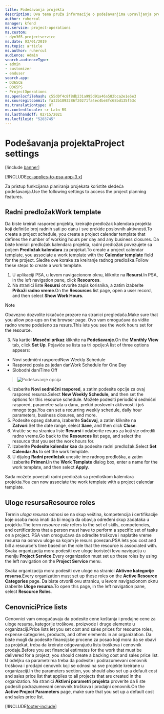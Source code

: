 ```yaml
---
title: Podešavanja projekta
description: Ova tema pruža informacije o podešavanjima upravljanja projektima.
author: ruhercul
manager: kfend
ms.service: project-operations
ms.custom:
- dyn365-projectservice
ms.date: 03/01/2019
ms.topic: article
ms.author: ruhercul
audience: Admin
search.audienceType:
- admin
- customizer
- enduser
search.app:
- D365CE
- D365PS
- ProjectOperations
ms.openlocfilehash: c55d0f4c8f8db231a995d91a46a582bca2e1e6e3
ms.sourcegitcommit: fa32b1893286f20271fa4ec4be8fc68bd135f53c
ms.translationtype: HT
ms.contentlocale: sr-Latn-RS
ms.lasthandoff: 02/15/2021
ms.locfileid: "5283745"
---
```

# <a name="project-settings"></a><span data-ttu-id="c2ade-103">Podešavanja projekta</span><span class="sxs-lookup"><span data-stu-id="c2ade-103">Project settings</span></span>

[!include [banner](../includes/psa-now-project-operations.md)]

[!INCLUDE[cc-applies-to-psa-app-3.x](../includes/cc-applies-to-psa-app-3x.md)]

<span data-ttu-id="c2ade-104">Za pristup funkcijama planiranja projekata koristite sledeća podešavanja.</span><span class="sxs-lookup"><span data-stu-id="c2ade-104">Use the following settings to access the project planning features.</span></span>

## <a name="work-template"></a><span data-ttu-id="c2ade-105">Radni predložak</span><span class="sxs-lookup"><span data-stu-id="c2ade-105">Work template</span></span>

<span data-ttu-id="c2ade-106">Da biste kreirali raspored projekta, kreirajte predložak kalendara projekta koji definiše broj radnih sati po danu i sve prekide poslovnih aktivnosti.</span><span class="sxs-lookup"><span data-stu-id="c2ade-106">To create a project schedule, you create a project calendar template that defines the number of working hours per day and any business closures.</span></span> <span data-ttu-id="c2ade-107">Da biste kreirali predložak kalendara projekta, radni predložak povezujete sa poljem **Predložak kalendara** za projekat.</span><span class="sxs-lookup"><span data-stu-id="c2ade-107">To create a project calendar template, you associate a work template with the **Calendar template** field for the project.</span></span> <span data-ttu-id="c2ade-108">Sledite ove korake za kreiranje radnog predloška.</span><span class="sxs-lookup"><span data-stu-id="c2ade-108">Follow these steps to create a work template.</span></span>

1. <span data-ttu-id="c2ade-109">U aplikaciji PSA, u levom navigacionom oknu, kliknite na **Resursi**.</span><span class="sxs-lookup"><span data-stu-id="c2ade-109">In PSA, in the left navigation pane, click **Resources**.</span></span> 
2. <span data-ttu-id="c2ade-110">Na stranici liste **Resursi** otvorite zapis korisnika, a zatim izaberite **Prikaži radno vreme**.</span><span class="sxs-lookup"><span data-stu-id="c2ade-110">On the **Resources** list page, open a user record, and then select **Show Work Hours**.</span></span>

  > [!NOTE]
  > <span data-ttu-id="c2ade-111">Obavezno dozvolite iskačuće prozore na stranici pregledača.</span><span class="sxs-lookup"><span data-stu-id="c2ade-111">Make sure that you allow pop-ups on the browser page.</span></span> <span data-ttu-id="c2ade-112">Ovo vam omogućava da vidite radno vreme podešeno za resurs.</span><span class="sxs-lookup"><span data-stu-id="c2ade-112">This lets you see the work hours set for the resource.</span></span>
  
3. <span data-ttu-id="c2ade-113">Na kartici **Mesečni prikaz** kliknite na **Podešavanje**.</span><span class="sxs-lookup"><span data-stu-id="c2ade-113">On the **Monthly View** tab, click **Set Up**.</span></span> <span data-ttu-id="c2ade-114">Pojaviće se lista sa tri opcije:</span><span class="sxs-lookup"><span data-stu-id="c2ade-114">A list of three options appears:</span></span> 

  - <span data-ttu-id="c2ade-115">Novi sedmični raspored</span><span class="sxs-lookup"><span data-stu-id="c2ade-115">New Weekly Schedule</span></span>
  - <span data-ttu-id="c2ade-116">Raspored posla za jedan dan</span><span class="sxs-lookup"><span data-stu-id="c2ade-116">Work Schedule for One Day</span></span>
  - <span data-ttu-id="c2ade-117">Slobodni dani</span><span class="sxs-lookup"><span data-stu-id="c2ade-117">Time Off</span></span>

> ![Podešavanje opcija](media/project-13.png)

4. <span data-ttu-id="c2ade-119">Izaberite **Novi sedmični raspored**, a zatim podesite opcije za ovaj raspored resursa.</span><span class="sxs-lookup"><span data-stu-id="c2ade-119">Select **New Weekly Schedule**, and then set the options for this resource schedule.</span></span> <span data-ttu-id="c2ade-120">Možete podesiti periodični sedmični raspored, parametre sata u danu, prekid poslovnih aktivnosti i još mnogo toga.</span><span class="sxs-lookup"><span data-stu-id="c2ade-120">You can set a recurring weekly schedule, daily hour parameters, business closures, and more.</span></span>
5. <span data-ttu-id="c2ade-121">Podesite opseg datuma, izaberite **Sačuvaj**, a zatim kliknite na **Zatvori**.</span><span class="sxs-lookup"><span data-stu-id="c2ade-121">Set the date range, select **Save**, and then click **Close**.</span></span> 
6. <span data-ttu-id="c2ade-122">Vratite se na stranicu liste **Resursi** i odaberite resurs za koji ste odredili radno vreme.</span><span class="sxs-lookup"><span data-stu-id="c2ade-122">Go back to the **Resources** list page, and select the resource that you set the work hours for.</span></span> 
7. <span data-ttu-id="c2ade-123">Izaberite **Podesite kalendar kao** da podesite radni predložak.</span><span class="sxs-lookup"><span data-stu-id="c2ade-123">Select **Set Calendar As** to set the work template.</span></span> 
8. <span data-ttu-id="c2ade-124">U dijalog **Radni predložak** unesite ime radnog predloška, a zatim izaberite **Primeni**.</span><span class="sxs-lookup"><span data-stu-id="c2ade-124">In the **Work Template** dialog box, enter a name for the work template, and then select **Apply**.</span></span> 

<span data-ttu-id="c2ade-125">Sada možete povezati radni predložak sa predloškom kalendara projekta.</span><span class="sxs-lookup"><span data-stu-id="c2ade-125">You can now associate the work template with a project calendar template.</span></span>

## <a name="resource-roles"></a><span data-ttu-id="c2ade-126">Uloge resursa</span><span class="sxs-lookup"><span data-stu-id="c2ade-126">Resource roles</span></span>

<span data-ttu-id="c2ade-127">Termin *uloga resursa* odnosi se na skup veština, kompetencija i certifikacije koje osoba mora imati da bi mogla da obavlja određeni skup zadataka u projektu.</span><span class="sxs-lookup"><span data-stu-id="c2ade-127">The term *resource role* refers to the set of skills, competencies, and certifications that a person must have to perform a specific set of tasks on a project.</span></span> <span data-ttu-id="c2ade-128">PSA vam omogućava da odredite troškove i naplatite vreme resursa na osnovu uloge sa kojom je resurs povezan.</span><span class="sxs-lookup"><span data-stu-id="c2ade-128">PSA lets you cost and bill a resource's time based on the role that the resource is associated with.</span></span> <span data-ttu-id="c2ade-129">Svaka organizacija mora podesiti ove uloge koristeći levu navigaciju u meniju **Project Service**.</span><span class="sxs-lookup"><span data-stu-id="c2ade-129">Every organization must set up these roles by using the left navigation on the **Project Service** menu.</span></span>

<span data-ttu-id="c2ade-130">Svaka organizacija mora podesiti ove uloge na stranici **Aktivne kategorije resursa**.</span><span class="sxs-lookup"><span data-stu-id="c2ade-130">Every organization must set up these roles on the **Active Resource Categories** page.</span></span> <span data-ttu-id="c2ade-131">Da biste otvorili ovu stranicu, u levom navigacionom oknu izaberite **Uloge resursa**.</span><span class="sxs-lookup"><span data-stu-id="c2ade-131">To open this page, in the left navigation pane, select **Resource Roles**.</span></span>

## <a name="price-lists"></a><span data-ttu-id="c2ade-132">Cenovnici</span><span class="sxs-lookup"><span data-stu-id="c2ade-132">Price lists</span></span>

<span data-ttu-id="c2ade-133">Cenovnici vam omogućavaju da podesite cene koštanja i prodajne cene za uloge resursa, kategorije troškova, proizvode i druge elemente u organizaciji.</span><span class="sxs-lookup"><span data-stu-id="c2ade-133">Price lists let you set cost and sales prices for resource roles, expense categories, products, and other elements in an organization.</span></span> <span data-ttu-id="c2ade-134">Da biste mogli da podesite finansijske procene za posao koji mora da se obavi za projekat, treba da kreirate odgovarajuću listu troškova i cenovnik prodaje.</span><span class="sxs-lookup"><span data-stu-id="c2ade-134">Before you set financial estimates for the work that must be delivered for a project, you should create a backing cost and sales price list.</span></span> <span data-ttu-id="c2ade-135">U odeljku sa parametrima treba da podesite i podrazumevani cenovnik troškova i prodajni cenovnik koji se odnosi na sve projekte kreirane u organizaciji.</span><span class="sxs-lookup"><span data-stu-id="c2ade-135">In the parameters section, you should also set up a default cost and sales price list that applies to all projects that are created in the organization.</span></span> <span data-ttu-id="c2ade-136">Na stranici **Aktivni parametri projekta** proverite da li ste podesili podrazumevani cenovnik troškova i prodajni cenovnik.</span><span class="sxs-lookup"><span data-stu-id="c2ade-136">On the **Active Project Parameters** page, make sure that you set up a default cost and sales price list.</span></span>


[!INCLUDE[footer-include](../includes/footer-banner.md)]